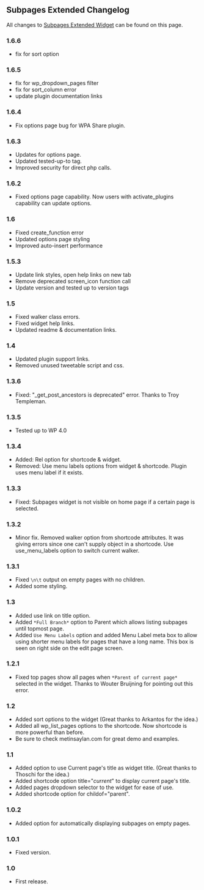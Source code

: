 ## Subpages Extended Changelog

All changes to [Subpages Extended Widget](https://wpassist.me/projects/wordpress/subpages-extended/) can be found on this page.

### 1.6.6
* fix for sort option

### 1.6.5
* fix for wp_dropdown_pages filter
* fix for sort_column error
* update plugin documentation links

### 1.6.4
* Fix options page bug for WPA Share plugin.

### 1.6.3
* Updates for options page.
* Updated tested-up-to tag.
* Improved security for direct php calls.

### 1.6.2
* Fixed options page capability. Now users with activate_plugins capability can update options.

### 1.6
* Fixed create_function error
* Updated options page styling
* Improved auto-insert performance

### 1.5.3
* Update link styles, open help links on new tab
* Remove deprecated screen_icon function call
* Update version and tested up to version tags

### 1.5

* Fixed walker class errors.
* Fixed widget help links.
* Updated readme & documentation links.

### 1.4
* Updated plugin support links.
* Removed unused tweetable script and css.

### 1.3.6
* Fixed: "\_get_post_ancestors is deprecated" error. Thanks to Troy Templeman.

### 1.3.5
* Tested up to WP 4.0

### 1.3.4
* Added: Rel option for shortcode & widget.
* Removed: Use menu labels options from widget & shortcode. Plugin uses menu label if it exists.

### 1.3.3
* Fixed: Subpages widget is not visible on home page if a certain page is selected.

### 1.3.2
* Minor fix. Removed walker option from shortcode attributes. It was giving errors since one can't supply object in a shortcode. Use use_menu_labels option to switch current walker.

### 1.3.1
* Fixed `\n\t` output on empty pages with no children.
* Added some styling.

### 1.3
* Added use link on title option.
* Added `*Full Branch*` option to Parent which allows listing subpages until topmost page.
* Added `Use Menu Labels` option and added Menu Label meta box to allow using shorter menu labels for pages that have a long name. This box is seen on right side on the edit page screen.

### 1.2.1
* Fixed top pages show all pages when `*Parent of current page*` selected in the widget. Thanks to Wouter Bruijning for pointing out this error.

### 1.2
* Added sort options to the widget (Great thanks to Arkantos for the idea.)
* Added all wp_list_pages options to the shortcode. Now shortcode is more powerful than before.
* Be sure to check metinsaylan.com for great demo and examples.

### 1.1
* Added option to use Current page's title as widget title. (Great thanks to Thoschi for the idea.)
* Added shortcode option title="*current*" to display current page's title.
* Added pages dropdown selector to the widget for ease of use.
* Added shortcode option for childof="parent".

### 1.0.2
* Added option for automatically displaying subpages on empty pages.

### 1.0.1
* Fixed version.

### 1.0
* First release.
